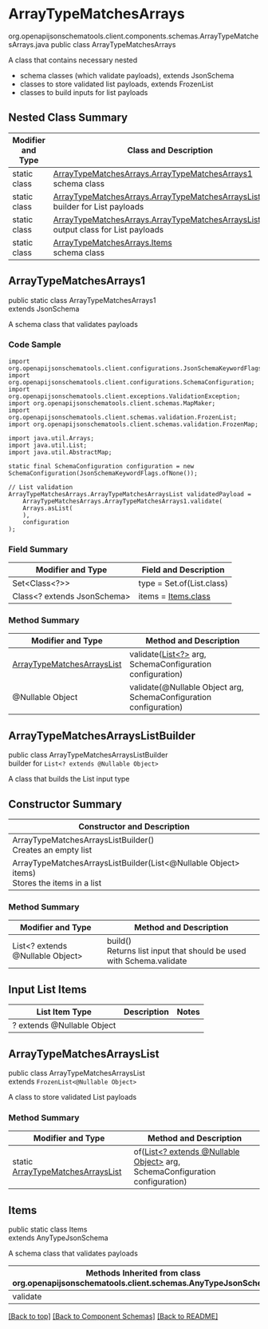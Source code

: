 # ArrayTypeMatchesArrays
org.openapijsonschematools.client.components.schemas.ArrayTypeMatchesArrays.java
public class ArrayTypeMatchesArrays

A class that contains necessary nested
- schema classes (which validate payloads), extends JsonSchema
- classes to store validated list payloads, extends FrozenList
- classes to build inputs for list payloads

## Nested Class Summary
| Modifier and Type | Class and Description |
| ----------------- | ---------------------- |
| static class | [ArrayTypeMatchesArrays.ArrayTypeMatchesArrays1](#arraytypematchesarrays1)<br> schema class |
| static class | [ArrayTypeMatchesArrays.ArrayTypeMatchesArraysListBuilder](#arraytypematchesarrayslistbuilder)<br> builder for List payloads |
| static class | [ArrayTypeMatchesArrays.ArrayTypeMatchesArraysList](#arraytypematchesarrayslist)<br> output class for List payloads |
| static class | [ArrayTypeMatchesArrays.Items](#items)<br> schema class |

## ArrayTypeMatchesArrays1
public static class ArrayTypeMatchesArrays1<br>
extends JsonSchema

A schema class that validates payloads

### Code Sample
```
import org.openapijsonschematools.client.configurations.JsonSchemaKeywordFlags;
import org.openapijsonschematools.client.configurations.SchemaConfiguration;
import org.openapijsonschematools.client.exceptions.ValidationException;
import org.openapijsonschematools.client.schemas.MapMaker;
import org.openapijsonschematools.client.schemas.validation.FrozenList;
import org.openapijsonschematools.client.schemas.validation.FrozenMap;

import java.util.Arrays;
import java.util.List;
import java.util.AbstractMap;

static final SchemaConfiguration configuration = new SchemaConfiguration(JsonSchemaKeywordFlags.ofNone());

// List validation
ArrayTypeMatchesArrays.ArrayTypeMatchesArraysList validatedPayload =
    ArrayTypeMatchesArrays.ArrayTypeMatchesArrays1.validate(
    Arrays.asList(
    ),
    configuration
);
```

### Field Summary
| Modifier and Type | Field and Description |
| ----------------- | ---------------------- |
| Set<Class<?>> | type = Set.of(List.class) |
| Class<? extends JsonSchema> | items = [Items.class](#items) |

### Method Summary
| Modifier and Type | Method and Description |
| ----------------- | ---------------------- |
| [ArrayTypeMatchesArraysList](#arraytypematchesarrayslist) | validate([List<?>](#arraytypematchesarrayslistbuilder) arg, SchemaConfiguration configuration) |
| @Nullable Object | validate(@Nullable Object arg, SchemaConfiguration configuration) |
## ArrayTypeMatchesArraysListBuilder
public class ArrayTypeMatchesArraysListBuilder<br>
builder for `List<? extends @Nullable Object>`

A class that builds the List input type

## Constructor Summary
| Constructor and Description |
| --------------------------- |
| ArrayTypeMatchesArraysListBuilder()<br>Creates an empty list |
| ArrayTypeMatchesArraysListBuilder(List<@Nullable Object> items)<br>Stores the items in a list |

### Method Summary
| Modifier and Type | Method and Description |
| ----------------- | ---------------------- |
| List<? extends @Nullable Object> | build()<br>Returns list input that should be used with Schema.validate |

## Input List Items
| List Item Type | Description | Notes |
| -------------- | ----------- | ----- |
| ? extends @Nullable Object |  | |

## ArrayTypeMatchesArraysList
public class ArrayTypeMatchesArraysList<br>
extends `FrozenList<@Nullable Object>`

A class to store validated List payloads

### Method Summary
| Modifier and Type | Method and Description |
| ----------------- | ---------------------- |
| static [ArrayTypeMatchesArraysList](#arraytypematchesarrayslist) | of([List<? extends @Nullable Object>](#arraytypematchesarrayslistbuilder) arg, SchemaConfiguration configuration) |

## Items
public static class Items<br>
extends AnyTypeJsonSchema

A schema class that validates payloads

| Methods Inherited from class org.openapijsonschematools.client.schemas.AnyTypeJsonSchema |
| ------------------------------------------------------------------ |
| validate                                                           |

[[Back to top]](#top) [[Back to Component Schemas]](../../../README.md#Component-Schemas) [[Back to README]](../../../README.md)
